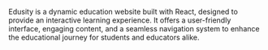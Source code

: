 Edusity is a dynamic education website built with React, designed to provide an interactive learning experience. It offers a user-friendly interface, engaging content, and a seamless navigation system to enhance the educational journey for students and educators alike.
